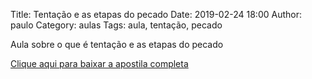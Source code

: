 Title: Tentação e as etapas do pecado
Date: 2019-02-24 18:00
Author: paulo
Category: aulas
Tags: aula, tentação, pecado

Aula sobre o que é tentação e as etapas do pecado

[Clique aqui para baixar a apostila completa](https://www.dropbox.com/s/p3ophd1n6ckts7t/AULA%20-%20EBD%20-%2024%3A02%3A2019.pdf?dl=1)